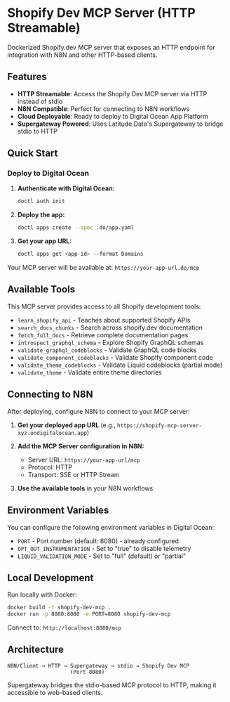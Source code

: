 # Shopify Dev MCP Server (HTTP Streamable)

Dockerized Shopify.dev MCP server that exposes an HTTP endpoint for integration with N8N and other HTTP-based clients.

## Features

- **HTTP Streamable**: Access the Shopify Dev MCP server via HTTP instead of stdio
- **N8N Compatible**: Perfect for connecting to N8N workflows
- **Cloud Deployable**: Ready to deploy to Digital Ocean App Platform
- **Supergateway Powered**: Uses Latitude Data's Supergateway to bridge stdio to HTTP

## Quick Start

### Deploy to Digital Ocean

1. **Authenticate with Digital Ocean:**
   ```bash
   doctl auth init
   ```

2. **Deploy the app:**
   ```bash
   doctl apps create --spec .do/app.yaml
   ```

3. **Get your app URL:**
   ```bash
   doctl apps get <app-id> --format Domains
   ```

Your MCP server will be available at: `https://your-app-url.do/mcp`

## Available Tools

This MCP server provides access to all Shopify development tools:

- `learn_shopify_api` - Teaches about supported Shopify APIs
- `search_docs_chunks` - Search across shopify.dev documentation
- `fetch_full_docs` - Retrieve complete documentation pages
- `introspect_graphql_schema` - Explore Shopify GraphQL schemas
- `validate_graphql_codeblocks` - Validate GraphQL code blocks
- `validate_component_codeblocks` - Validate Shopify component code
- `validate_theme_codeblocks` - Validate Liquid codeblocks (partial mode)
- `validate_theme` - Validate entire theme directories

## Connecting to N8N

After deploying, configure N8N to connect to your MCP server:

1. **Get your deployed app URL** (e.g., `https://shopify-mcp-server-xyz.ondigitalocean.app`)

2. **Add the MCP Server configuration in N8N:**
   - Server URL: `https://your-app-url/mcp`
   - Protocol: HTTP
   - Transport: SSE or HTTP Stream

3. **Use the available tools** in your N8N workflows

## Environment Variables

You can configure the following environment variables in Digital Ocean:

- `PORT` - Port number (default: 8080) - already configured
- `OPT_OUT_INSTRUMENTATION` - Set to "true" to disable telemetry
- `LIQUID_VALIDATION_MODE` - Set to "full" (default) or "partial"

## Local Development

Run locally with Docker:

```bash
docker build -t shopify-dev-mcp .
docker run -p 8080:8080 -e PORT=8080 shopify-dev-mcp
```

Connect to: `http://localhost:8080/mcp`

## Architecture

```
N8N/Client → HTTP → Supergateway → stdio → Shopify Dev MCP
                    (Port 8080)
```

Supergateway bridges the stdio-based MCP protocol to HTTP, making it accessible to web-based clients.
